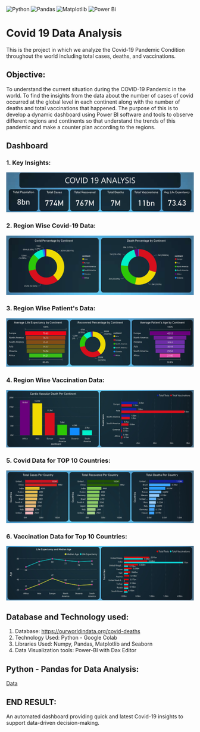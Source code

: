 ![Python](https://img.shields.io/badge/python-3670A0?style=for-the-badge&logo=python&logoColor=ffdd54)
![Pandas](https://img.shields.io/badge/pandas-%23150458.svg?style=for-the-badge&logo=pandas&logoColor=white)
![Matplotlib](https://img.shields.io/badge/Matplotlib-%23ffffff.svg?style=for-the-badge&logo=Matplotlib&logoColor=black)
![Power Bi](https://img.shields.io/badge/power_bi-F2C811?style=for-the-badge&logo=powerbi&logoColor=black)

# Covid 19 Data Analysis
This is the project in which we analyze the Covid-19 Pandemic Condition throughout the world including total cases, deaths, and vaccinations.

## Objective:
To understand the current situation during the COVID-19 Pandemic in the world. To find the insights from the data about the number of cases of covid occurred at the global level in each continent along with the number of deaths and total vaccinations that happened. The purpose of this is to develop a dynamic dashboard using Power BI software and tools to observe different regions and continents so that understand the trends of this pandemic and make a counter plan according to the regions.
## Dashboard
### 1. Key Insights:
![Key Insights](https://github.com/Rohit-Moghe/Covid-19-Data-Analysis/blob/310c47136b1a5dbfbc998d55648b6f2beb7bd99c/Key%20Insights/Dashboard.jpg)

### 2. Region Wise Covid-19 Data:

![Covid](https://github.com/Rohit-Moghe/Covid-19-Data-Analysis/blob/a41da5006bd3c708b79b7eddf2bae579d74b83f7/Key%20Insights/Percentage.jpg)

### 3. Region Wise Patient's Data:

![Patient](https://github.com/Rohit-Moghe/Covid-19-Data-Analysis/blob/b9491f849bd713e0019f4c8fa6e2882a9a802581/Key%20Insights/Continent%20Insights.jpg)

### 4. Region Wise Vaccination Data:
 
![Vaccination](https://github.com/Rohit-Moghe/Covid-19-Data-Analysis/blob/b9491f849bd713e0019f4c8fa6e2882a9a802581/Key%20Insights/Continent%20Insights%202.jpg)

### 5. Covid Data for TOP 10 Countries:

![Covid](https://github.com/Rohit-Moghe/Covid-19-Data-Analysis/blob/891ea8f0c303f8b1a79cdecf26a3646b682633fd/Key%20Insights/Country%20Insights%201.jpg)

### 6. Vaccination Data for Top 10 Countries:

![Vaccinations Data](https://github.com/Rohit-Moghe/Covid-19-Data-Analysis/blob/3d41cd49d4538fff1b12c6a5944cadd7e3b2d62b/Key%20Insights/Country%20Insights%203.jpg)

## Database and Technology used:
1. Database: https://ourworldindata.org/covid-deaths
2. Technology Used: Python - Google Colab
3. Libraries Used: Numpy, Pandas, Matplotlib and Seaborn
4. Data Visualization tools: Power-BI with Dax Editor

## Python - Pandas for Data Analysis:
[Data](https://github.com/Rohit-Moghe/Covid-19-Data-Analysis/blob/8f650a397bfe9b2103552e6edbf237ea2038c0ee/Covid_19_EDA.ipynb)


## END RESULT:
An automated dashboard providing quick and latest Covid-19 insights to support data-driven decision-making.

